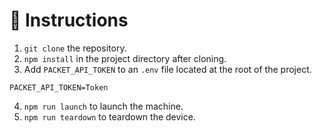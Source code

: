 # 📃 Instructions

1. `git clone` the repository.
2. `npm install` in the project directory after cloning.
3. Add `PACKET_API_TOKEN` to an `.env` file located at the root of the project.
```
PACKET_API_TOKEN=Token
```
4. `npm run launch` to launch the machine.
5. `npm run teardown` to teardown the device.